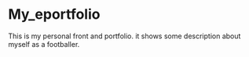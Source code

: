 # My_eportfolio
This is my personal front and portfolio. it shows some description about myself as a footballer.
